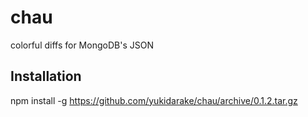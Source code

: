 # chau
colorful diffs for MongoDB's JSON

## Installation
npm install -g https://github.com/yukidarake/chau/archive/0.1.2.tar.gz

